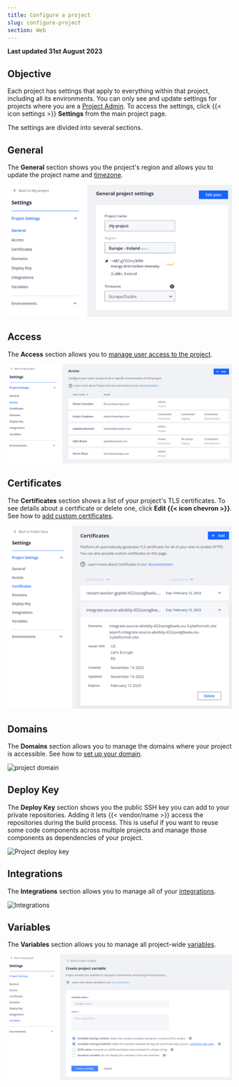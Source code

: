```yaml
---
title: Configure a project
slug: configure-project
section: Web
---
```


**Last updated 31st August 2023**



## Objective  

Each project has settings that apply to everything within that project, including all its environments.
You can only see and update settings for projects where you are a [Project Admin](../users.md).
To access the settings, click {{< icon settings >}} **Settings** from the main project page.

The settings are divided into several sections.

## General

The **General** section shows you the project's region and allows you to update the project name and [timezone](../../projects/change-project-timezone.md).

![configure project](images/settings-general.png "0.7")

## Access

The **Access** section allows you to [manage user access to the project](../users.md).

![Project configure icon](images/settings-project-access.png "0.7")

## Certificates

The **Certificates** section shows a list of your project's TLS certificates.
To see details about a certificate or delete one, click **Edit {{< icon chevron >}}**.
See how to [add custom certificates](../../domains/steps/tls.md).

![A list of certificates in a project](images/settings-certificates.png "0.7")

## Domains

The **Domains** section allows you to manage the domains where your project is accessible.
See how to [set up your domain](../../domains/steps/_index.md).

![project domain](images/settings-domains.png "0.7")

## Deploy Key

The **Deploy Key** section shows you the public SSH key you can add to your private repositories.
Adding it lets {{< vendor/name >}} access the repositories during the build process.
This is useful if you want to reuse some code components across multiple projects and manage those components as dependencies of your project.

![Project deploy key](images/settings-deploy-key.png "0.7")

## Integrations

The **Integrations** section allows you to manage all of your [integrations](../../integrations/_index.md).

![Integrations](images/settings-integrations.png "0.7")

## Variables

The **Variables** section allows you to manage all project-wide [variables](../../development/variables/_index.md).

![Project variables](images/settings-variables-project.png "0.7")
